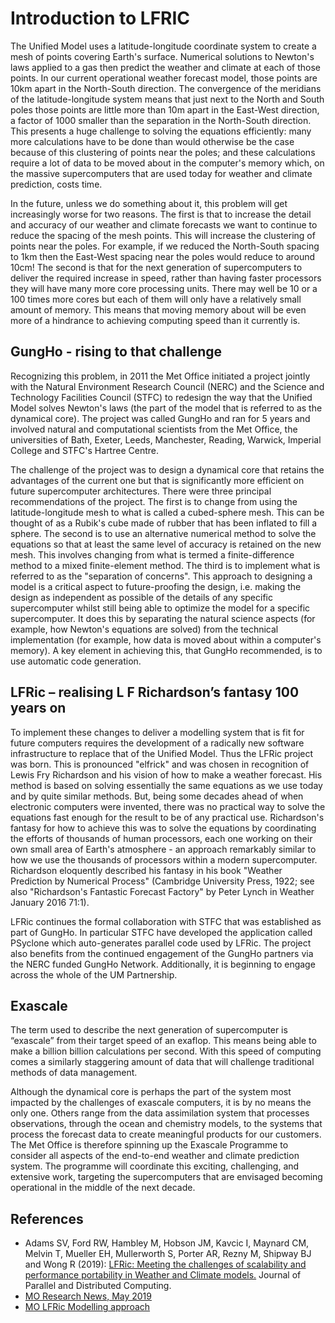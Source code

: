 # Introduction to LFRIC

The Unified Model uses a latitude-longitude coordinate system to create a mesh
of points covering Earth's surface. Numerical solutions to Newton's laws
applied to a gas then predict the weather and climate at each of those points.
In our current operational weather forecast model, those points are 10km apart
in the North-South direction. The convergence of the meridians of the
latitude-longitude system means that just next to the North and South poles
those points are little more than 10m apart in the East-West direction, a
factor of 1000 smaller than the separation in the North-South direction.
This presents a huge challenge to solving the equations efficiently: many
more calculations have to be done than would otherwise be the case because of
this clustering of points near the poles; and these calculations require a
lot of data to be moved about in the computer's memory which, on the massive
supercomputers that are used today for weather and climate prediction, costs time.

In the future, unless we do something about it, this problem will get increasingly
worse for two reasons. The first is that to increase the detail and accuracy of
our weather and climate forecasts we want to continue to reduce the spacing of
the mesh points. This will increase the clustering of points near the poles.
For example, if we reduced the North-South spacing to 1km then the East-West
spacing near the poles would reduce to around 10cm! The second is that for the
next generation of supercomputers to deliver the required increase in speed,
rather than having faster processors they will have many more core processing
units. There may well be 10 or a 100 times more cores but each of them will only
have a relatively small amount of memory. This means that moving memory about
will be even more of a hindrance to achieving computing speed than it currently is.

## GungHo - rising to that challenge

Recognizing this problem, in 2011 the Met Office initiated a project jointly with
the Natural Environment Research Council (NERC) and the Science and Technology
Facilities Council (STFC) to redesign the way that the Unified Model solves
Newton's laws (the part of the model that is referred to as the dynamical core).
The project was called GungHo and ran for 5 years and involved natural and
computational scientists from the Met Office, the universities of Bath, Exeter,
Leeds, Manchester, Reading, Warwick, Imperial College and STFC's Hartree Centre.

The challenge of the project was to design a dynamical core that retains the
advantages of the current one but that is significantly more efficient on
future supercomputer architectures. There were three principal recommendations
of the project. The first is to change from using the latitude-longitude mesh
to what is called a cubed-sphere mesh. This can be thought of as a Rubik's cube
made of rubber that has been inflated to fill a sphere. The second is to use an
alternative numerical method to solve the equations so that at least the same
level of accuracy is retained on the new mesh. This involves changing from what
is termed a finite-difference method to a mixed finite-element method. The third
is to implement what is referred to as the "separation of concerns". This
approach to designing a model is a critical aspect to future-proofing the design,
i.e. making the design as independent as possible of the details of any specific
supercomputer whilst still being able to optimize the model for a specific
supercomputer. It does this by separating the natural science aspects (for
example, how Newton's equations are solved) from the technical implementation
(for example, how data is moved about within a computer's memory). A key
element in achieving this, that GungHo recommended, is to use automatic
code generation.

## LFRic – realising L F Richardson’s fantasy 100 years on

To implement these changes to deliver a modelling system that is fit for future
computers requires the development of a radically new software infrastructure
to replace that of the Unified Model. Thus the LFRic project was born. This is
pronounced "elfrick" and was chosen in recognition of Lewis Fry Richardson and
his vision of how to make a weather forecast. His method is based on solving
essentially the same equations as we use today and by quite similar methods. But,
being some decades ahead of when electronic computers were invented, there was no
practical way to solve the equations fast enough for the result to be of any
practical use. Richardson's fantasy for how to achieve this was to solve the
equations by coordinating the efforts of thousands of human processors, each one
working on their own small area of Earth's atmosphere - an approach remarkably
similar to how we use the thousands of processors within a modern supercomputer.
Richardson eloquently described his fantasy in his book "Weather Prediction by
Numerical Process" (Cambridge University Press, 1922; see also "Richardson's
Fantastic Forecast Factory" by Peter Lynch in Weather January 2016 71:1).

LFRic continues the formal collaboration with STFC that was established as part
of GungHo. In particular STFC have developed the application called PSyclone
which auto-generates parallel code used by LFRic. The project also benefits
from the continued engagement of the GungHo partners via the NERC funded GungHo
Network. Additionally, it is beginning to engage across the whole of the UM
Partnership.

## Exascale

The term used to describe the next generation of supercomputer is “exascale”
from their target speed of an exaflop. This means being able to make a billion
billion calculations per second. With this speed of computing comes a similarly
staggering amount of data that will challenge traditional methods of data management.

Although the dynamical core is perhaps the part of the system most impacted by
the challenges of exascale computers, it is by no means the only one. Others
range from the data assimilation system that processes observations, through
the ocean and chemistry models, to the systems that process the forecast data
to create meaningful products for our customers. The Met Office is therefore
spinning up the Exascale Programme to consider all aspects of the end-to-end
weather and climate prediction system. The programme will coordinate this
exciting, challenging, and extensive work, targeting the supercomputers that
are envisaged becoming operational in the middle of the next decade.

## References

- Adams SV, Ford RW, Hambley M, Hobson JM, Kavcic I, Maynard CM, Melvin T,
  Mueller EH, Mullerworth S, Porter AR, Rezny M, Shipway BJ and Wong R (2019):
  [LFRic: Meeting the challenges of scalability and performance portability in
  Weather and Climate models.](https://doi.org/10.1016/j.jpdc.2019.02.007) Journal of Parallel and Distributed Computing.
- [MO Research News, May 2019](https://www.metoffice.gov.uk/research/news/2019/gungho-and-lfric)
- [MO LFRic Modelling approach](https://www.metoffice.gov.uk/research/approach/modelling-systems/lfric)
